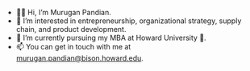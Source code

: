 - 👋🏾 Hi, I’m Murugan Pandian.
- 👀 I’m interested in entrepreneurship, organizational strategy, supply chain, and product development.
- 🌱 I’m currently pursuing my MBA at Howard University 🦬.
- 📫 You can get in touch with me at murugan.pandian@bison.howard.edu.

<!---
muruganpandian/muruganpandian is a ✨ special ✨ repository because its `README.md` (this file) appears on your GitHub profile.
You can click the Preview link to take a look at your changes.
--->

